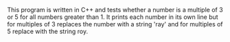 This program is written in C++ and tests whether a number is a multiple of 3 or 5 for all numbers greater than 1.
It prints each number in its own line but for multiples of 3 replaces the number with a string 'ray' and for multiples of 5 replace with the string roy.
